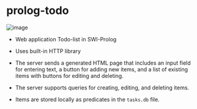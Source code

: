 
# prolog-todo

![image](https://github.com/user-attachments/assets/bb9a69b3-a989-4871-8016-07742dadb0e9)


- Web application Todo-list in SWI-Prolog
- Uses built-in HTTP library

- The server sends a generated HTML page that includes an input field for entering text, a button for adding new items, and a list of existing items with buttons for editing and deleting.

- The server supports queries for creating, editing, and deleting items.

- Items are stored locally as predicates in the `tasks.db` file.
